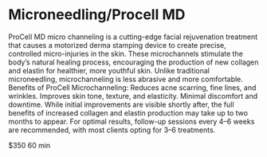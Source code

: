 # Microneedling/Procell MD

ProCell MD micro channeling is a cutting-edge facial rejuvenation treatment that causes a motorized derma stamping device to create precise, controlled micro-injuries in the skin. These microchannels stimulate the body’s natural healing process, encouraging the production of new collagen and elastin for healthier, more youthful skin. Unlike traditional microneedling, microchanneling is less abrasive and more comfortable. Benefits of ProCell Microchanneling: Reduces acne scarring, fine lines, and wrinkles. Improves skin tone, texture, and elasticity. Minimal discomfort and downtime. While initial improvements are visible shortly after, the full benefits of increased collagen and elastin production may take up to two months to appear. For optimal results, follow-up sessions every 4–6 weeks are recommended, with most clients opting for 3–6 treatments.

$350 60 min
